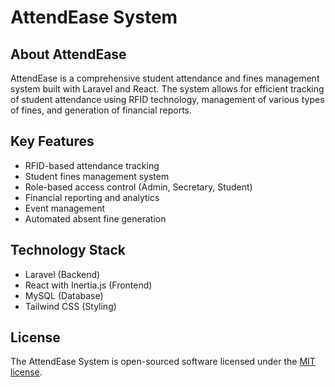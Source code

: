 # AttendEase System

## About AttendEase

AttendEase is a comprehensive student attendance and fines management system built with Laravel and React. The system allows for efficient tracking of student attendance using RFID technology, management of various types of fines, and generation of financial reports.

## Key Features

- RFID-based attendance tracking
- Student fines management system
- Role-based access control (Admin, Secretary, Student)
- Financial reporting and analytics
- Event management
- Automated absent fine generation

## Technology Stack

- Laravel (Backend)
- React with Inertia.js (Frontend)
- MySQL (Database)
- Tailwind CSS (Styling)

## License

The AttendEase System is open-sourced software licensed under the [MIT license](https://opensource.org/licenses/MIT).
